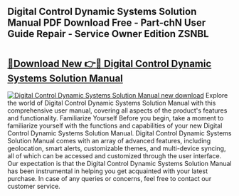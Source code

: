 ## Digital Control Dynamic Systems Solution Manual PDF Download Free - Part-chN User Guide Repair - Service Owner Edition ZSNBL

# <h2><a href="http://bc96260.oget.top/?id=Digital+Control+Dynamic+Systems+Solution+Manual">🔗Download New 👉🔴 Digital Control Dynamic Systems Solution Manual</a></h2>

[![Digital Control Dynamic Systems Solution Manual new download](https://i.imgur.com/5g1atiW.png)](http://bc96260.oget.top/?id=Digital+Control+Dynamic+Systems+Solution+Manual)
Explore the world of Digital Control Dynamic Systems Solution Manual with this comprehensive user manual, covering all aspects of the product's features and functionality. Familiarize Yourself Before you begin, take a moment to familiarize yourself with the functions and capabilities of your new Digital Control Dynamic Systems Solution Manual. Digital Control Dynamic Systems Solution Manual comes with an array of advanced features, including geolocation, smart alerts, customizable themes, and multi-device syncing, all of which can be accessed and customized through the user interface. Our expectation is that the Digital Control Dynamic Systems Solution Manual has been instrumental in helping you get acquainted with your latest purchase. In case of any queries or concerns, feel free to contact our customer service.
